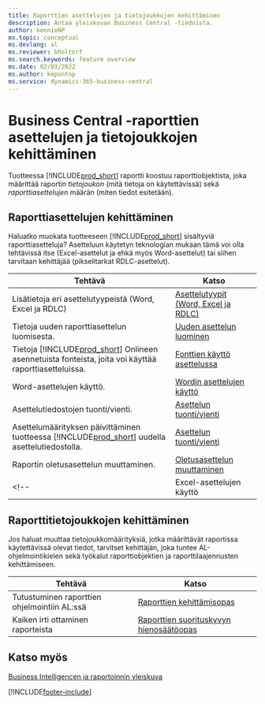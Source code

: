 ```yaml
---
title: Raporttien asettelujen ja tietojoukkojen kehittäminen
description: Antaa yleiskuvan Business Central -tiedoista.
author: kennieNP
ms.topic: conceptual
ms.devlang: al
ms.reviewer: bholtorf
ms.search.keywords: feature overview
ms.date: 02/03/2022
ms.author: kepontop
ms.service: dynamics-365-business-central
---
```


# <a name="developing-business-central-report-layouts-and-datasets"></a>Business Central -raporttien asettelujen ja tietojoukkojen kehittäminen

Tuotteessa [!INCLUDE[prod_short](includes/prod_short.md)] raportti koostuu raporttiobjektista, joka määrittää raportin _tietojoukon_ (mitä tietoja on käytettävissä) sekä _raporttiasettelujen_ määrän (miten tiedot esitetään).  

## <a name="developing-report-layouts"></a>Raporttiasettelujen kehittäminen

Haluatko muokata tuotteeseen [!INCLUDE[prod_short](includes/prod_short.md)] sisältyviä raporttiasetteluja? Asetteluun käytetyn teknologian mukaan tämä voi olla tehtävissä itse (Excel-asettelut ja ehkä myös Word-asettelut) tai siihen tarvitaan kehittäjää (pikselitarkat RDLC-asettelut).

| Tehtävä | Katso |
|--|--|
| Lisätietoja eri asettelutyypeistä (Word, Excel ja RDLC) | [Asettelutyypit (Word, Excel ja RDLC)](ui-manage-report-layouts.md) |
| Tietoja uuden raporttiasettelun luomisesta. | [Uuden asettelun luominen](ui-how-create-custom-report-layout.md) |
| Tietoja [!INCLUDE[prod_short](includes/prod_short.md)] Onlineen asennetuista fonteista, joita voi käyttää raporttiasetteluissa. | [Fonttien käyttö asettelussa](ui-fonts.md) |
| Word-asettelujen käyttö. | [Wordin asettelujen käyttö](ui-how-add-fields-word-report-layout.md) |
| Asettelutiedostojen tuonti/vienti. | [Asettelun tuonti/vienti](ui-how-import-and-export-report-layout.md) |
| Asettelumäärityksen päivittäminen tuotteessa [!INCLUDE[prod_short](includes/prod_short.md)] uudella asettelutiedostolla. | [Asettelun tuonti/vienti](ui-how-import-and-export-report-layout.md) |
| Raportin oletusasettelun muuttaminen. | [Oletusasettelun muuttaminen](ui-how-change-layout-currently-used-report.md) |
<!-- | Excel-asettelujen käyttö | [Excel-asettelujen käyttö](ui-how-add-fields-word-report-layout.md) | -->

## <a name="developing-report-datasets"></a>Raporttitietojoukkojen kehittäminen

 Jos haluat muuttaa tietojoukkomäärityksiä, jotka määrittävät raportissa käytettävissä olevat tiedot, tarvitset kehittäjän, joka tuntee AL-ohjelmointikielen sekä työkalut raporttiobjektien ja raporttilaajennusten kehittämiseen.

| Tehtävä | Katso |
|--|--|
| Tutustuminen raporttien ohjelmointiin AL:ssä | [Raporttien kehittämisopas](/dynamics365/business-central/dev-itpro/developer/devenv-reports) |
| Kaiken irti ottaminen raporteista | [Raporttien suorituskyvyn hienosäätöopas](/dynamics365/business-central/dev-itpro/performance/performance-developer#writing-efficient-reports) |

## <a name="see-also"></a>Katso myös

[Business Intelligencen ja raportoinnin yleiskuva](reports-use-reports.md)


[!INCLUDE[footer-include](includes/footer-banner.md)]
